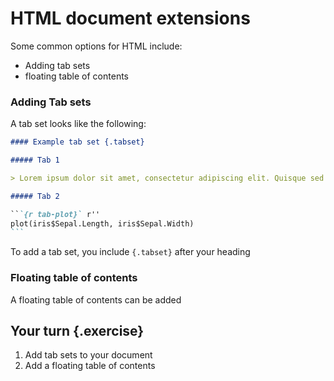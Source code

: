 # HTML document extensions

Some common options for HTML include:

- Adding tab sets
- floating table of contents

### Adding Tab sets

A tab set looks like the following:

````markdown
#### Example tab set {.tabset}

##### Tab 1

> Lorem ipsum dolor sit amet, consectetur adipiscing elit. Quisque sed eleifend velit. Sed porta pulvinar lorem ut rutrum. Etiam quis cursus libero. Donec nibh nisl, auctor quis sem in, feugiat convallis odio. Ut at euismod ligula. Nullam vitae quam non lacus scelerisque tempus. Sed tincidunt massa non nunc tincidunt feugiat. In hac habitasse platea dictumst.

##### Tab 2

```{r tab-plot}` r''
plot(iris$Sepal.Length, iris$Sepal.Width)
```
````

To add a tab set, you include `{.tabset}` after your heading

### Floating table of contents

A floating table of contents can be added

## Your turn {.exercise}

1. Add tab sets to your document
1. Add a floating table of contents
